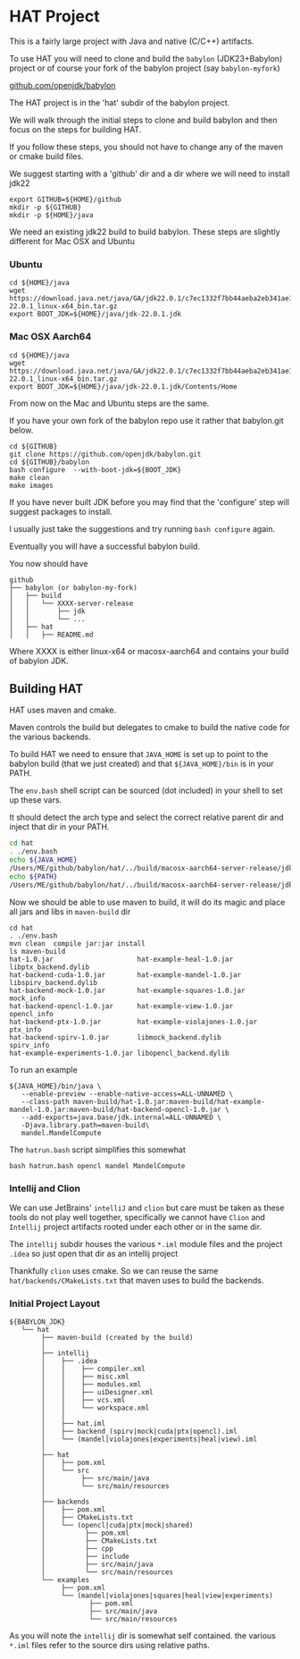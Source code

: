 # HAT Project

This is a fairly large project with Java and native (C/C++) artifacts.

To use HAT you will need to clone and build the  `babylon` (JDK23+Babylon) project or of course your fork of the babylon project (say `babylon-myfork`)

[github.com/openjdk/babylon](https://github.com/openjdk/babylon)

The HAT project is in the 'hat' subdir of the babylon project.

We will walk through the initial steps to clone and build babylon and then focus on the steps for building HAT.

If you follow these steps, you should not have to change any of the maven or cmake build files.

We suggest starting with a 'github' dir and a dir where we will need to install jdk22

```
export GITHUB=${HOME}/github
mkdir -p ${GITHUB}
mkdir -p ${HOME}/java
```

We need an existing jdk22 build to build babylon. These steps are slightly different for Mac OSX and Ubuntu

### Ubuntu

```
cd ${HOME}/java
wget https://download.java.net/java/GA/jdk22.0.1/c7ec1332f7bb44aeba2eb341ae18aca4/8/GPL/openjdk-22.0.1_linux-x64_bin.tar.gz
export BOOT_JDK=${HOME}/java/jdk-22.0.1.jdk
```

### Mac OSX Aarch64
```
cd ${HOME}/java
wget https://download.java.net/java/GA/jdk22.0.1/c7ec1332f7bb44aeba2eb341ae18aca4/8/GPL/openjdk-22.0.1_linux-x64_bin.tar.gz
export BOOT_JDK=${HOME}/java/jdk-22.0.1.jdk/Contents/Home
```

From now on the Mac and Ubuntu steps are the same.

If you have your own fork of the babylon repo use it rather that babylon.git below.

```
cd ${GITHUB}
git clone https://github.com/openjdk/babylon.git
cd ${GITHUB}/babylon
bash configure  --with-boot-jdk=${BOOT_JDK}
make clean
make images
```
If you have never built JDK before you may find that the 'configure' step will suggest packages to install.

I usually just take the suggestions and try running `bash configure` again.

Eventually you will have a successful babylon build.

You now should have

```
github
├── babylon (or babylon-my-fork)
│   ├── build
│   │   └── XXXX-server-release
│   │       ├── jdk
│   │       └── ...
│   ├── hat
│   │   ├── README.md

```
Where XXXX is either linux-x64 or macosx-aarch64 and contains your build of babylon JDK.

## Building HAT

HAT uses maven and cmake.

Maven controls the build but delegates to cmake to build the native code for the various backends.

To build HAT we need to ensure that `JAVA_HOME` is set up to point to the babylon build (that we just created) and that `${JAVA_HOME}/bin` is in your PATH.

The `env.bash` shell script can be sourced (dot included) in your shell to set up these vars.

It should detect the arch type and select the correct relative parent dir and inject that dir in your PATH.

```bash
cd hat
. ./env.bash
echo ${JAVA_HOME}
/Users/ME/github/babylon/hat/../build/macosx-aarch64-server-release/jdk
echo ${PATH}
/Users/ME/github/babylon/hat/../build/macosx-aarch64-server-release/jdk/bin:/usr/local/bin:......
```

Now we should be able to use maven to build, it will do its magic and place all jars and libs in `maven-build` dir

```
cd hat
. ./env.bash
mvn clean  compile jar:jar install
ls maven-build
hat-1.0.jar                     hat-example-heal-1.0.jar        libptx_backend.dylib
hat-backend-cuda-1.0.jar        hat-example-mandel-1.0.jar      libspirv_backend.dylib
hat-backend-mock-1.0.jar        hat-example-squares-1.0.jar     mock_info
hat-backend-opencl-1.0.jar      hat-example-view-1.0.jar        opencl_info
hat-backend-ptx-1.0.jar         hat-example-violajones-1.0.jar  ptx_info
hat-backend-spirv-1.0.jar       libmock_backend.dylib           spirv_info
hat-example-experiments-1.0.jar libopencl_backend.dylib
```

To run an example
```
${JAVA_HOME}/bin/java \
   --enable-preview --enable-native-access=ALL-UNNAMED \
   --class-path maven-build/hat-1.0.jar:maven-build/hat-example-mandel-1.0.jar:maven-build/hat-backend-opencl-1.0.jar \
   --add-exports=java.base/jdk.internal=ALL-UNNAMED \
   -Djava.library.path=maven-build\
   mandel.MandelCompute
```

The `hatrun.bash` script simplifies this somewhat

```
bash hatrun.bash opencl mandel MandelCompute
```

### Intellij and Clion
We can use JetBrains' `intelliJ` and `clion` but care must be taken as these tools
do not play well together, specifically we cannot have `Clion` and `Intellij`
project artifacts rooted under each other or in the same dir.

The `intellij` subdir houses the various `*.iml` module files and the project `.idea` so
just open that dir as an intellij project

Thankfully `clion` uses cmake. So we can reuse the same `hat/backends/CMakeLists.txt` that
maven uses to build the backends.

### Initial Project Layout

```
${BABYLON_JDK}
   └── hat
        ├── maven-build (created by the build)
        │
        ├── intellij
        │    ├── .idea
        │    │    ├── compiler.xml
        │    │    ├── misc.xml
        │    │    ├── modules.xml
        │    │    ├── uiDesigner.xml
        │    │    ├── vcs.xml
        │    │    └── workspace.xml
        │    │
        │    ├── hat.iml
        │    ├── backend_(spirv|mock|cuda|ptx|opencl).iml
        │    └── (mandel|violajones|experiments|heal|view).iml
        │
        ├── hat
        │    ├── pom.xml
        │    └── src
        │         ├── src/main/java
        │         └── src/main/resources
        │
        ├── backends
        │    ├── pom.xml
        │    ├── CMakeLists.txt
        │    └── (opencl|cuda|ptx|mock|shared)
        │          ├── pom.xml
        │          ├── CMakeLists.txt
        │          ├── cpp
        │          ├── include
        │          ├── src/main/java
        │          └── src/main/resources
        └── examples
             ├── pom.xml
             └── (mandel|violajones|squares|heal|view|experiments)
                    ├── pom.xml
                    ├── src/main/java
                    └── src/main/resources
```
As you will note the `intellij` dir is somewhat self contained.  the various `*.iml`
files refer to the source dirs using relative paths.
